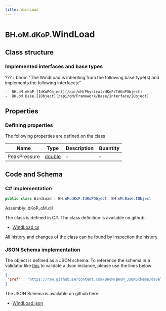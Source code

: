 ```yaml
---
title: WindLoad
---
```


# <small>BH.oM.dKoP.</small>**WindLoad**



## Class structure

### Implemented interfaces and base types

???+ bhom "The WindLoad is inheriting from the following base type(s) and implements the following interfaces:"

    -  BH.oM.dKoP.[IdKoPObject](/api/oM/Physical/dKoP/IdKoPObject)
    -  BH.oM.Base.[IObject](/api/oM/Framework/Base/Interface/IObject)


## Properties



### Defining properties

The following properties are defined on the class

| Name             | Type             | Description      | Quantity         |
|------------------|------------------|------------------|------------------|
| PeakPressure | [double](https://learn.microsoft.com/en-us/dotnet/api/System.Double?view=netstandard-2.0) | - | - |


## Code and Schema

### C# implementation

``` C# title="C#"
public class WindLoad : BH.oM.dKoP.IdKoPObject, BH.oM.Base.IObject
```

Assembly: dKoP_oM.dll

The class is defined in C#. The class definition is available on github:

- [WindLoad.cs](https://github.com/BHoM/dKoP_Toolkit/blob/develop/dKoP_oM/Perfomance\Loading\WindLoad.cs)

All history and changes of the class can be found by inspection the history.
### JSON Schema implementation

The object is defined as a JSON schema. To reference the schema in a validator like [this](https://www.jsonschemavalidator.net/) to validate a Json instance, please use the lines below:

``` json title="JSON Schema"
{
 "$ref" : "https://raw.githubusercontent.com/BHoM/BHoM_JSONSchema/develop/dKoP_oM/WindLoad.json"
}
```

The JSON Schema is available on github here:

- [WindLoad.json](https://github.com/BHoM/BHoM_JSONSchema/blob/develop/dKoP_oM/WindLoad.json)
